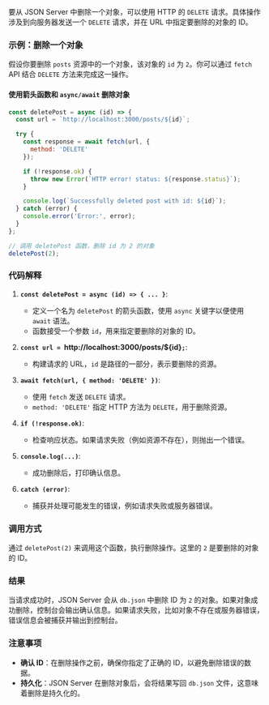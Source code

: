 要从 JSON Server 中删除一个对象，可以使用 HTTP 的 `DELETE` 请求。具体操作涉及到向服务器发送一个 `DELETE` 请求，并在 URL 中指定要删除的对象的 ID。

### 示例：删除一个对象

假设你要删除 `posts` 资源中的一个对象，该对象的 `id` 为 `2`。你可以通过 `fetch` API 结合 `DELETE` 方法来完成这一操作。

#### 使用箭头函数和 `async/await` 删除对象

```javascript
const deletePost = async (id) => {
  const url = `http://localhost:3000/posts/${id}`;

  try {
    const response = await fetch(url, {
      method: 'DELETE'
    });

    if (!response.ok) {
      throw new Error(`HTTP error! status: ${response.status}`);
    }

    console.log(`Successfully deleted post with id: ${id}`);
  } catch (error) {
    console.error('Error:', error);
  }
};

// 调用 deletePost 函数，删除 id 为 2 的对象
deletePost(2);
```

### 代码解释

1. **`const deletePost = async (id) => { ... }`**:
   - 定义一个名为 `deletePost` 的箭头函数，使用 `async` 关键字以便使用 `await` 语法。
   - 函数接受一个参数 `id`，用来指定要删除的对象的 ID。

2. **`const url = `http://localhost:3000/posts/${id}`;`**:
   - 构建请求的 URL，`id` 是路径的一部分，表示要删除的资源。

3. **`await fetch(url, { method: 'DELETE' })`**:
   - 使用 `fetch` 发送 `DELETE` 请求。
   - `method: 'DELETE'` 指定 HTTP 方法为 `DELETE`，用于删除资源。

4. **`if (!response.ok)`**:
   - 检查响应状态。如果请求失败（例如资源不存在），则抛出一个错误。

5. **`console.log(...)`**:
   - 成功删除后，打印确认信息。

6. **`catch (error)`**:
   - 捕获并处理可能发生的错误，例如请求失败或服务器错误。

### 调用方式

通过 `deletePost(2)` 来调用这个函数，执行删除操作。这里的 `2` 是要删除的对象的 ID。

### 结果

当请求成功时，JSON Server 会从 `db.json` 中删除 ID 为 `2` 的对象。如果对象成功删除，控制台会输出确认信息。如果请求失败，比如对象不存在或服务器错误，错误信息会被捕获并输出到控制台。

### 注意事项

- **确认 ID**：在删除操作之前，确保你指定了正确的 ID，以避免删除错误的数据。
- **持久化**：JSON Server 在删除对象后，会将结果写回 `db.json` 文件，这意味着删除是持久化的。